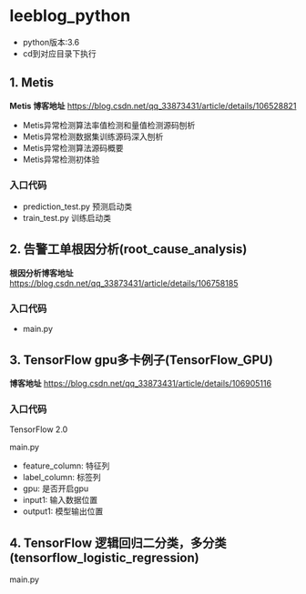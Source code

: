 # leeblog_python
- python版本:3.6
- cd到对应目录下执行

## 1. Metis

**Metis 博客地址**
https://blog.csdn.net/qq_33873431/article/details/106528821

- Metis异常检测算法率值检测和量值检测源码刨析
- Metis异常检测数据集训练源码深入刨析
- Metis异常检测算法源码概要
- Metis异常检测初体验

### 入口代码
- prediction_test.py 预测启动类
- train_test.py 训练启动类

## 2. 告警工单根因分析(root_cause_analysis)
**根因分析博客地址**
https://blog.csdn.net/qq_33873431/article/details/106758185

### 入口代码
- main.py 

## 3. TensorFlow gpu多卡例子(TensorFlow_GPU)
**博客地址**
https://blog.csdn.net/qq_33873431/article/details/106905116

### 入口代码
TensorFlow 2.0

main.py 

* feature_column:  特征列
* label_column:  标签列
* gpu:  是否开启gpu
* input1:  输入数据位置
* output1:  模型输出位置

## 4. TensorFlow 逻辑回归二分类，多分类(tensorflow_logistic_regression)
main.py 
